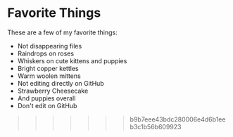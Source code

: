 # Favorite Things

These are a few of my favorite things:

- Not disappearing files
- Raindrops on roses
- Whiskers on cute kittens and puppies
- Bright copper kettles
- Warm woolen mittens
- Not editing directly on GitHub
- Strawberry Cheesecake
- And puppies overall
- Don't edit on GitHub
>>>>>>> b9b7eee43bdc280006e4d6b1eeb3c1b56b609923
